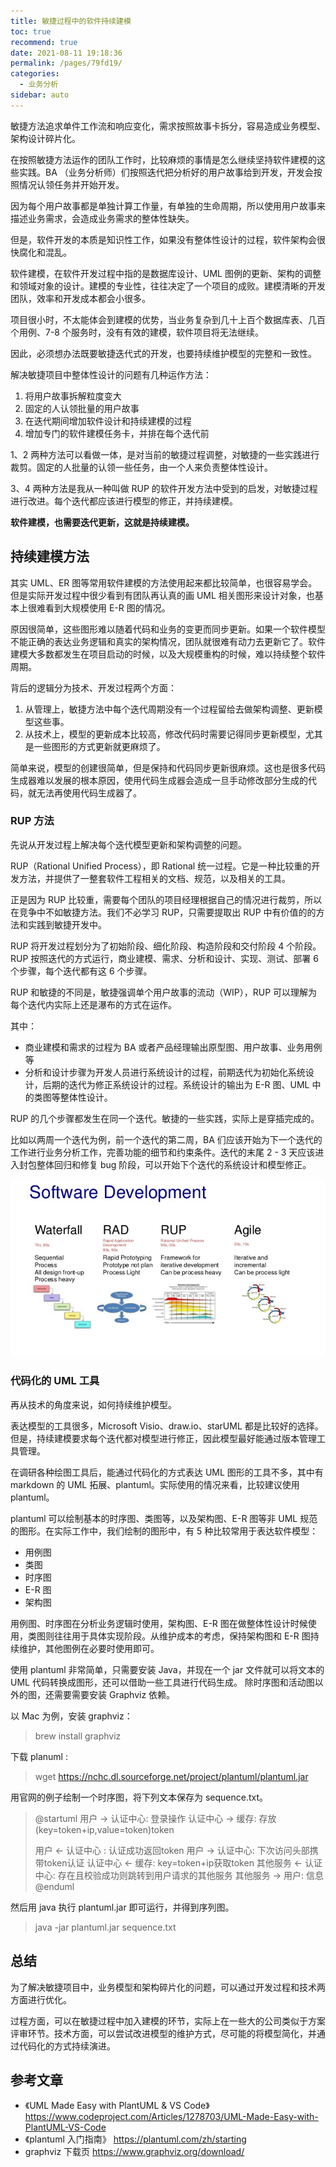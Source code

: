 ```yaml
---
title: 敏捷过程中的软件持续建模
toc: true
recommend: true
date: 2021-08-11 19:18:36
permalink: /pages/79fd19/
categories: 
  - 业务分析
sidebar: auto
---
```


敏捷方法追求单件工作流和响应变化，需求按照故事卡拆分，容易造成业务模型、架构设计碎片化。

在按照敏捷方法运作的团队工作时，比较麻烦的事情是怎么继续坚持软件建模的这些实践。BA （业务分析师）们按照迭代把分析好的用户故事给到开发，开发会按照情况认领任务并开始开发。

因为每个用户故事都是单独计算工作量，有单独的生命周期，所以使用用户故事来描述业务需求，会造成业务需求的整体性缺失。

但是，软件开发的本质是知识性工作，如果没有整体性设计的过程，软件架构会很快腐化和混乱。

软件建模，在软件开发过程中指的是数据库设计、UML 图例的更新、架构的调整和领域对象的设计。建模的专业性，往往决定了一个项目的成败。建模清晰的开发团队，效率和开发成本都会小很多。

项目很小时，不太能体会到建模的优势，当业务复杂到几十上百个数据库表、几百个用例、7-8 个服务时，没有有效的建模，软件项目将无法继续。

因此，必须想办法既要敏捷迭代式的开发，也要持续维护模型的完整和一致性。

解决敏捷项目中整体性设计的问题有几种运作方法：

1. 将用户故事拆解粒度变大
2. 固定的人认领批量的用户故事
3. 在迭代期间增加软件设计和持续建模的过程
4. 增加专门的软件建模任务卡，并排在每个迭代前

1、2 两种方法可以看做一体，是对当前的敏捷过程调整，对敏捷的一些实践进行裁剪。固定的人批量的认领一些任务，由一个人来负责整体性设计。

3、4 两种方法是我从一种叫做 RUP 的软件开发方法中受到的启发，对敏捷过程进行改进。每个迭代都应该进行模型的修正，并持续建模。

**软件建模，也需要迭代更新，这就是持续建模。**

## 持续建模方法

其实 UML、ER 图等常用软件建模的方法使用起来都比较简单，也很容易学会。但是实际开发过程中很少看到有团队再认真的画 UML 相关图形来设计对象，也基本上很难看到大规模使用 E-R 图的情况。

原因很简单，这些图形难以随着代码和业务的变更而同步更新。如果一个软件模型不能正确的表达业务逻辑和真实的架构情况，团队就很难有动力去更新它了。软件建模大多数都发生在项目启动的时候，以及大规模重构的时候，难以持续整个软件周期。

背后的逻辑分为技术、开发过程两个方面：

1. 从管理上，敏捷方法中每个迭代周期没有一个过程留给去做架构调整、更新模型这些事。
2. 从技术上，模型的更新成本比较高，修改代码时需要记得同步更新模型，尤其是一些图形的方式更新就更麻烦了。

简单来说，模型的创建很简单，但是保持和代码同步更新很麻烦。这也是很多代码生成器难以发展的根本原因，使用代码生成器会造成一旦手动修改部分生成的代码，就无法再使用代码生成器了。

### RUP 方法

先说从开发过程上解决每个迭代模型更新和架构调整的问题。

RUP（Rational Unified Process），即 Rational 统一过程。它是一种比较重的开发方法，并提供了一整套软件工程相关的文档、规范，以及相关的工具。

正是因为 RUP 比较重，需要每个团队的项目经理根据自己的情况进行裁剪，所以在竞争中不如敏捷方法。我们不必学习 RUP，只需要提取出 RUP 中有价值的的方法和实践到敏捷开发中。

RUP 将开发过程划分为了初始阶段、细化阶段、构造阶段和交付阶段 4 个阶段。RUP 按照迭代的方式运行，商业建模、需求、分析和设计、实现、测试、部署 6 个步骤，每个迭代都有这 6 个步骤。

RUP 和敏捷的不同是，敏捷强调单个用户故事的流动（WIP），RUP 可以理解为每个迭代内实际上还是瀑布的方式在运作。

其中：

- 商业建模和需求的过程为 BA 或者产品经理输出原型图、用户故事、业务用例等
- 分析和设计步骤为开发人员进行系统设计的过程，前期迭代为初始化系统设计，后期的迭代为修正系统设计的过程。系统设计的输出为 E-R 图、UML 中的类图等整体性设计。

RUP 的几个步骤都发生在同一个迭代。敏捷的一些实践，实际上是穿插完成的。

比如以两周一个迭代为例，前一个迭代的第二周，BA 们应该开始为下一个迭代的工作进行业务分析工作，完善功能的细节和约束条件。迭代的末尾 2 - 3 天应该进入封包整体回归和修复 bug 阶段，可以开始下个迭代的系统设计和模型修正。

![img](rational-unified-process/l22-architecture-and-agile-4-638.jpg)

### 代码化的 UML 工具

再从技术的角度来说，如何持续维护模型。

表达模型的工具很多，Microsoft Visio、draw.io、starUML 都是比较好的选择。但是，持续建模要求每个迭代都对模型进行修正，因此模型最好能通过版本管理工具管理。

在调研各种绘图工具后，能通过代码化的方式表达 UML 图形的工具不多，其中有 markdown 的 UML 拓展、plantuml。实际使用的情况来看，比较建议使用 plantuml。

plantuml 可以绘制基本的时序图、类图等，以及架构图、E-R 图等非 UML 规范的图形。在实际工作中，我们绘制的图形中，有 5 种比较常用于表达软件模型：

- 用例图
- 类图
- 时序图
- E-R 图
- 架构图

用例图、时序图在分析业务逻辑时使用，架构图、E-R 图在做整体性设计时候使用，类图则往往用于具体实现阶段。从维护成本的考虑，保持架构图和 E-R 图持续维护，其他图例在必要时使用即可。

使用 plantuml 非常简单，只需要安装 Java，并现在一个 jar 文件就可以将文本的 UML 代码转换成图形，还可以借助一些工具进行代码生成。 除时序图和活动图以外的图，还需要需要安装 Graphviz 依赖。

以 Mac 为例，安装 graphviz：

> brew install graphviz

下载 planuml :

> wget https://nchc.dl.sourceforge.net/project/plantuml/plantuml.jar

用官网的例子绘制一个时序图，将下列文本保存为 sequence.txt。

> @startuml
> 用户 -> 认证中心: 登录操作
> 认证中心 -> 缓存: 存放(key=token+ip,value=token)token
>
> 用户 <- 认证中心 : 认证成功返回token
> 用户 -> 认证中心: 下次访问头部携带token认证
> 认证中心 <- 缓存: key=token+ip获取token
> 其他服务 <- 认证中心: 存在且校验成功则跳转到用户请求的其他服务
> 其他服务 -> 用户: 信息
> @enduml

然后用 java 执行 plantuml.jar 即可运行，并得到序列图。

> java -jar plantuml.jar sequence.txt

## 总结

为了解决敏捷项目中，业务模型和架构碎片化的问题，可以通过开发过程和技术两方面进行优化。

过程方面，可以在敏捷过程中加入建模的环节，实际上在一些大的公司类似于方案评审环节。技术方面，可以尝试改进模型的维护方式，尽可能的将模型简化，并通过代码化的方式持续演进。

## 参考文章

- 《UML Made Easy with PlantUML & VS Code》https://www.codeproject.com/Articles/1278703/UML-Made-Easy-with-PlantUML-VS-Code
- 《plantuml 入门指南》 https://plantuml.com/zh/starting
- graphviz 下载页 https://www.graphviz.org/download/

